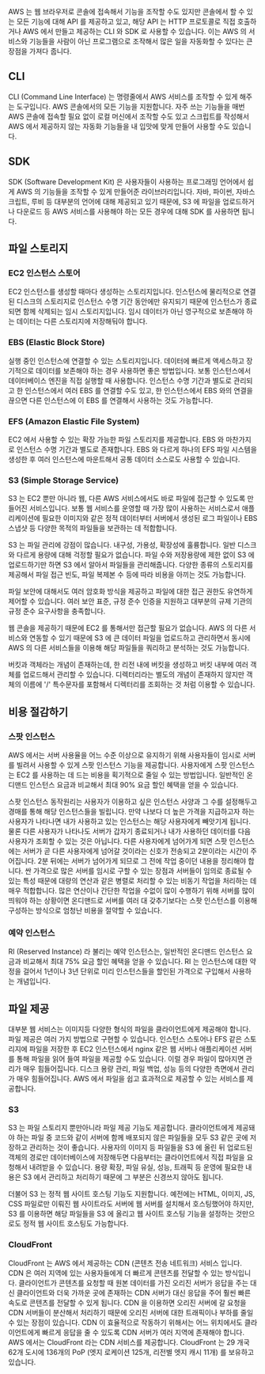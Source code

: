 AWS 는 웹 브라우저로 콘솔에 접속해서 기능을 조작할 수도 있지만 콘솔에서 할 수 있는 모든 기능에 대해 API 를 제공하고 있고, 해당 API 는 HTTP 프로토콜로 직접 호출하거나 AWS 에서 만들고 제공하는 CLI 와 SDK 로 사용할 수 있습니다. 이는 AWS 의 서비스와 기능들을 사람이 아닌 프로그램으로 조작해서 많은 일을 자동화할 수 있다는 큰 장점을 가져다 줍니다. 

## CLI
CLI (Command Line Interface) 는 명령줄에서 AWS 서비스를 조작할 수 있게 해주는 도구입니다. AWS 콘솔에서의 모든 기능을 지원합니다. 자주 쓰는 기능들을 매번 AWS 콘솔에 접속할 필요 없이 로컬 머신에서 조작할 수도 있고 스크립트를 작성해서 AWS 에서 제공하지 않는 자동화 기능들을 내 입맛에 맞게 만들어 사용할 수도 있습니다. 

## SDK
SDK (Software Development Kit) 은 사용자들이 사용하는 프로그래밍 언어에서 쉽게 AWS 의 기능들을 조작할 수 있게 만들어준 라이브러리입니다. 자바, 파이썬, 자바스크립트, 루비 등 대부분의 언어에 대해 제공되고 있기 때문에, S3 에 파일을 업로드하거나 다운로드 등 AWS 서비스를 사용해야 하는 모든 경우에 대해 SDK 를 사용하면 됩니다. 

## 파일 스토리지

### EC2 인스턴스 스토어
EC2 인스턴스를 생성할 때마다 생성하는 스토리지입니다. 인스턴스에 물리적으로 연결된 디스크의 스토리지로 인스턴스 수명 기간 동안에만 유지되기 때문에 인스턴스가 종료되면 함께 삭제되는 임시 스토리지입니다. 임시 데이터가 아닌 영구적으로 보존해야 하는 데이터는 다른 스토리지에 저장해둬야 합니다.

### EBS (Elastic Block Store)
실행 중인 인스턴스에 연결할 수 있는 스토리지입니다. 데이터에 빠르게 액세스하고 장기적으로 데이터를 보존해야 하는 경우 사용하면 좋은 방법입니다. 보통 인스턴스에서 데이터베이스 엔진을 직접 실행할 때 사용합니다. 인스턴스 수명 기간과 별도로 관리되고 한 인스턴스에서 여러 EBS 를 연결할 수도 있고, 한 인스턴스에서 EBS 와의 연결을 끊으면 다른 인스턴스에 이 EBS 를 연결해서 사용하는 것도 가능합니다. 

### EFS (Amazon Elastic File System)
EC2 에서 사용할 수 있는 확장 가능한 파일 스토리지를 제공합니다. EBS 와 마찬가지로 인스턴스 수명 기간과 별도로 존재합니다. EBS 와 다르게 하나의 EFS 파일 시스템을 생성한 후 여러 인스턴스에 마운트해서 공통 데이터 소스로도 사용할 수 있습니다. 

### S3 (Simple Storage Service)
S3 는 EC2 뿐만 아니라 웹, 다른 AWS 서비스에서도 바로 파일에 접근할 수 있도록 만들어진 서비스입니다. 보통 웹 서비스를 운영할 때 가장 많이 사용하는 서비스로서 애플리케이션에 필요한 이미지와 같은 정적 데이터부터 서버에서 생성된 로그 파일이나 EBS 스냅샷 등 다양한 목적의 파일들을 보관하는 데 적합합니다. 

S3 는 파일 관리에 강점이 많습니다. 내구성, 가용성, 확장성에 훌륭합니다. 일반 디스크와 다르게 용량에 대해 걱정할 필요가 없습니다. 파일 수와 저장용량에 제한 없이 S3 에 업로드하기만 하면 S3 에서 알아서 파일들을 관리해줍니다. 다양한 종류의 스토리지를 제공해서 파일 접근 빈도, 파일 복제본 수 등에 따라 비용을 아끼는 것도 가능합니다.

파일 보안에 대해서도 여러 암호화 방식을 제공하고 파일에 대한 접근 권한도 유연하게 제어할 수 있습니다. 여러 보안 표준, 규정 준수 인증을 지원하고 대부분의 규제 기관의 규정 준수 요구사항을 충족합니다. 

웹 콘솔을 제공하기 때문에 EC2 를 통해서만 접근할 필요가 없습니다. AWS 의 다른 서비스와 연동할 수 있기 때문에 S3 에 큰 데이터 파일을 업로드하고 관리하면서 동시에 AWS 의 다른 서비스들을 이용해 해당 파일들을 쿼리하고 분석하는 것도 가능합니다. 

버킷과 객체라는 개념이 존재하는데, 한 리전 내에 버킷을 생성하고 버킷 내부에 여러 객체를 업로드해서 관리할 수 있습니다. 디렉터리라는 별도의 개념이 존재하지 않지만 객체의 이름에 '/' 특수문자를 포함해서 디렉터리를 조회하는 것 처럼 이용할 수 있습니다. 

## 비용 절감하기

### 스팟 인스턴스
AWS 에서는 서버 사용율을 어느 수준 이상으로 유지하기 위해 사용자들이 임시로 서버를 빌려서 사용할 수 있게 스팟 인스턴스 기능을 제공합니다. 사용자에게 스팟 인스턴스는 EC2 를 사용하는 데 드는 비용을 획기적으로 줄일 수 있는 방법입니다. 일반적인 온디맨드 인스턴스 요금과 비교해서 최대 90% 요금 할인 혜택을 얻을 수 있습니다.

스팟 인스턴스 동작원리는 사용자가 이용하고 싶은 인스턴스 사양과 그 수를 설정해두고 경매를 통해 해당 인스턴스들을 빌립니다. 만약 나보다 더 높은 가격을 지급하고자 하는 사용자가 나타나면 내가 사용하고 있는 인스턴스는 해당 사용자에게 빼앗기게 됩니다. 물론 다른 사용자가 나타나도 서버가 갑자기 종료되거나 내가 사용하던 데이터를 다음 사용자가 조회할 수 있는 것은 아닙니다. 다른 사용자에게 넘어가게 되면 스팟 인스턴스에는 서버가 곧 다른 사용자에게 넘어갈 것이라는 신호가 전송되고 2분이라는 시간이 주어집니다. 2분 뒤에는 서버가 넘어가게 되므로 그 전에 작업 중이던 내용을 정리해야 합니다. 싼 가격으로 많은 서버를 임시로 구할 수 있는 장점과 서버들이 임의로 종료될 수 있는 특성 때문에 대량의 연산과 같은 병렬로 처리할 수 있는 비동기 작업을 처리하는 데 매우 적합합니다. 많은 연산이나 간단한 작업을 수없이 많이 수행하기 위해 서버를 많이 띄워야 하는 상황이면 온디맨드로 서버를 여러 대 갖추기보다는 스팟 인스턴스를 이용해 구성하는 방식으로 엄청난 비용을 절약할 수 있습니다. 

### 예약 인스턴스
RI (Reserved Instance) 라 불리는 예약 인스턴스는, 일반적인 온디맨드 인스턴스 요금과 비교해서 최대 75% 요금 할인 혜택을 얻을 수 있습니다. RI 는 인스턴스에 대한 약정을 걸어서 1년이나 3년 단위로 미리 인스턴스들을 할인된 가격으로 구입해서 사용하는 개념입니다. 

## 파일 제공
대부분 웹 서비스는 이미지등 다양한 형식의 파일을 클라이언트에게 제공해야 합니다. 파일 제공은 여러 가지 방법으로 구현할 수 있습니다. 인스턴스 스토어나 EFS 같은 스토리지에 파일을 저장한 후 EC2 인스턴스에서 nginx 같은 웹 서버나 애플리케이션 서버를 통해 파일을 읽어 들여 파일을 제공할 수도 있습니다. 이럴 경우 파일이 많아지면 관리가 매우 힘들어집니다. 디스크 용량 관리, 파일 백업, 성능 등의 다양한 측면에서 관리가 매우 힘들어집니다. AWS 에서 파일을 쉽고 효과적으로 제공할 수 있는 서비스를 제공합니다. 

### S3
S3 는 파일 스토리지 뿐만아니라 파일 제공 기능도 제공합니다. 클라이언트에게 제공돼야 하는 파일 중 코드와 같이 서버에 함께 배포되지 않은 파일들을 모두 S3 같은 곳에 저장하고 관리하는 것이 좋습니다. 사용자의 이미지 등 파일들을 S3 에 올린 뒤 업로드된 객체의 경로만 데이터베이스에 저장해두면 다음부터는 클라이언트에서 직접 파일을 요청해서 내려받을 수 있습니다. 용량 확장, 파일 유실, 성능, 트래픽 등 운영에 필요한 내용은 S3 에서 관리하고 처리하기 때문에 그 부분은 신경쓰지 않아도 됩니다. 

더불어 S3 는 정적 웹 사이트 호스팅 기능도 지원합니다. 예전에는 HTML, 이미지, JS, CSS 파일로만 이뤄진 웹 사이트라도 서버에 웹 서버를 설치해서 호스팅했어야 하지만, S3 를 이용하면 해당 파일들을 S3 에 올리고 웹 사이트 호스팅 기능을 설정하는 것만으로도 정적 웹 사이트 호스팅도 가능합니다. 

### CloudFront
CloudFront 는 AWS 에서 제공하는 CDN (콘텐츠 전송 네트워크) 서비스 입니다. CDN 은 여러 지역에 있는 사용자들에게 더 빠르게 콘텐츠를 전달할 수 있는 방식입니다. 클라이언트가 콘텐츠를 요청할 때 원본 데이터를 가진 오리진 서버가 응답을 주는 대신 클라이언트와 더욱 가까운 곳에 존재하는 CDN 서버가 대신 응답을 주어 훨씬 빠른 속도로 콘텐츠를 전달할 수 있게 됩니다. CDN 을 이용하면 오리진 서버에 갈 요청을 CDN 서버들이 분산해서 처리하기 때문에 오리진 서버에 대한 트래픽이나 부하를 줄일 수 있는 장점이 있습니다. CDN 이 효율적으로 작동하기 위해서는 어느 위치에서도 클라이언트에게 빠르게 응답을 줄 수 있도록 CDN 서버가 여러 지역에 존재해야 합니다. AWS 에서는 CloudFront 라는 CDN 서비스를 제공합니다. CloudFront 는 29 개국 62개 도시에 136개의 PoP (엣지 로케이션 125개, 리전별 엣지 캐시 11개) 를 보유하고 있습니다. 

<!--stackedit_data:
eyJoaXN0b3J5IjpbMTA3NzA5NzYyMCwtMTkwMzcwOTExNCwtMT
I0NDMzMTI2NSw5MjA4NzMyNzQsMTIwOTYwMDMzMywtMTc4ODk1
NzM5MV19
-->